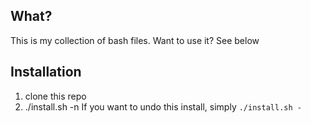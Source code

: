 What?
----------
This is my collection of bash files. Want to use it? See below

Installation
----------
1. clone this repo
2. ./install.sh -n
If you want to undo this install, simply `./install.sh -`